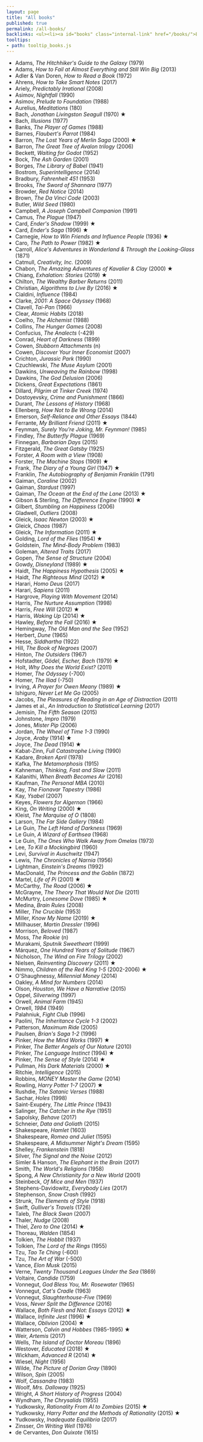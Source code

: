 ```yaml
---
layout: page
title: "All books"
published: true
permalink: /all-books/
backlinks: <ul><li><a id="books" class="internal-link" href="/books/">Books</a></li></ul>
tooltips: 
- path: tooltip_books.js
---
```


* Adams, *The Hitchhiker's Guide to the Galaxy* (1979)
* Adams, *How to Fail at Almost Everything and Still Win Big* (2013)
* Adler & Van Doren, *How to Read a Book* (1972)
* Ahrens, *How to Take Smart Notes* (2017)
* Ariely, *Predictably Irrational* (2008)
* Asimov, *Nightfall* (1990)
* Asimov, *Prelude to Foundation* (1988)
* Aurelius, *Meditations* (180)
* Bach, *Jonathan Livingston Seagull* (1970) ★
* Bach, *Illusions* (1977)
* Banks, *The Player of Games* (1988)
* Barnes, *Flaubert's Parrot* (1984)
* Barron, *The Lost Years of Merlin Saga* (2000) ★
* Barron, *The Great Tree of Avalon trilogy* (2006)
* Beckett, *Waiting for Godot* (1952)
* Bock, *The Ash Garden* (2001)
* Borges, *The Library of Babel* (1941)
* Bostrom, *Superintelligence* (2014)
* Bradbury, *Fahrenheit 451* (1953)
* Brooks, *The Sword of Shannara* (1977)
* Browder, *Red Notice* (2014)
* Brown, *The Da Vinci Code* (2003)
* Butler, *Wild Seed* (1980)
* Campbell, *A Joseph Campbell Companion* (1991)
* Camus, *The Plague* (1947)
* Card, *Ender's Shadow* (1999) ★
* Card, *Ender's Saga* (1996) ★
* Carnegie, *How to Win Friends and Influence People* (1936) ★
* Caro, *The Path to Power* (1982) ★
* Carroll, *Alice's Adventures in Wonderland & Through the Looking-Glass* (1871)
* Catmull, *Creativity, Inc.* (2009)
* Chabon, *The Amazing Adventures of Kavalier & Clay* (2000) ★
* Chiang, *Exhalation: Stories* (2019) ★
* Chilton, *The Wealthy Barber Returns* (2011)
* Christian, *Algorithms to Live By* (2016) ★
* Cialdini, *Influence* (1984)
* Clarke, *2001: A Space Odyssey* (1968)
* Clavell, *Tai-Pan* (1966)
* Clear, *Atomic Habits* (2018)
* Coelho, *The Alchemist* (1988)
* Collins, *The Hunger Games* (2008)
* Confucius, *The Analects* (-429)
* Conrad, *Heart of Darkness* (1899)
* Cowen, *Stubborn Attachments* (n)
* Cowen, *Discover Your Inner Economist* (2007)
* Crichton, *Jurassic Park* (1990)
* Czuchlewski, *The Muse Asylum* (2001)
* Dawkins, *Unweaving the Rainbow* (1998)
* Dawkins, *The God Delusion* (2006)
* Dickens, *Great Expectations* (1861)
* Dillard, *Pilgrim at Tinker Creek* (1974)
* Dostoyevsky, *Crime and Punishment* (1866)
* Durant, *The Lessons of History* (1968)
* Ellenberg, *How Not to Be Wrong* (2014)
* Emerson, *Self-Reliance and Other Essays* (1844)
* Ferrante, *My Brilliant Friend* (2011) ★
* Feynman, *Surely You're Joking, Mr. Feynman!* (1985)
* Findley, *The Butterfly Plague* (1969)
* Finnegan, *Barbarian Days* (2015)
* Fitzgerald, *The Great Gatsby* (1925)
* Forster, *A Room with a View* (1908)
* Forster, *The Machine Stops* (1909) ★
* Frank, *The Diary of a Young Girl* (1947) ★
* Franklin, *The Autobiography of Benjamin Franklin* (1791)
* Gaiman, *Coraline* (2002)
* Gaiman, *Stardust* (1997)
* Gaiman, *The Ocean at the End of the Lane* (2013) ★
* Gibson & Sterling, *The Difference Engine* (1990) ★
* Gilbert, *Stumbling on Happiness* (2006)
* Gladwell, *Outliers* (2008)
* Gleick, *Isaac Newton* (2003) ★
* Gleick, *Chaos* (1987)
* Gleick, *The Information* (2011) ★
* Golding, *Lord of the Flies* (1954) ★
* Goldstein, *The Mind-Body Problem* (1983)
* Goleman, *Altered Traits* (2017)
* Gopen, *The Sense of Structure* (2004)
* Gowdy, *Disneyland* (1989) ★
* Haidt, *The Happiness Hypothesis* (2005) ★
* Haidt, *The Righteous Mind* (2012) ★
* Harari, *Homo Deus* (2017)
* Harari, *Sapiens* (2011)
* Hargrove, *Playing With Movement* (2014)
* Harris, *The Nurture Assumption* (1998)
* Harris, *Free Will* (2012) ★
* Harris, *Waking Up* (2014) ★
* Hawley, *Before the Fall* (2016) ★
* Hemingway, *The Old Man and the Sea* (1952)
* Herbert, *Dune* (1965)
* Hesse, *Siddhartha* (1922)
* Hill, *The Book of Negroes* (2007)
* Hinton, *The Outsiders* (1967)
* Hofstadter, *Gödel, Escher, Bach* (1979) ★
* Holt, *Why Does the World Exist?* (2011)
* Homer, *The Odyssey* (-700)
* Homer, *The Iliad* (-750)
* Irving, *A Prayer for Owen Meany* (1989) ★
* Ishiguro, *Never Let Me Go* (2005)
* Jacobs, *The Pleasures of Reading in an Age of Distraction* (2011)
* James et al., *An Introduction to Statistical Learning* (2017)
* Jemisin, *The Fifth Season* (2015)
* Johnstone, *Impro* (1979)
* Jones, *Mister Pip* (2006)
* Jordan, *The Wheel of Time 1-3* (1990)
* Joyce, *Araby* (1914) ★
* Joyce, *The Dead* (1914) ★
* Kabat-Zinn, *Full Catastrophe Living* (1990)
* Kadare, *Broken April* (1978)
* Kafka, *The Metamorphosis* (1915)
* Kahneman, *Thinking, Fast and Slow* (2011)
* Kalanithi, *When Breath Becomes Air* (2016)
* Kaufman, *The Personal MBA* (2010)
* Kay, *The Fionavar Tapestry* (1986)
* Kay, *Ysabel* (2007)
* Keyes, *Flowers for Algernon* (1966)
* King, *On Writing* (2000) ★
* Kleist, *The Marquise of O* (1808)
* Larson, *The Far Side Gallery* (1984)
* Le Guin, *The Left Hand of Darkness* (1969)
* Le Guin, *A Wizard of Earthsea* (1968)
* Le Guin, *The Ones Who Walk Away from Omelas* (1973)
* Lee, *To Kill a Mockingbird* (1960)
* Levi, *Survival in Auschwitz* (1947)
* Lewis, *The Chronicles of Narnia* (1956)
* Lightman, *Einstein's Dreams* (1992)
* MacDonald, *The Princess and the Goblin* (1872)
* Martel, *Life of Pi* (2001) ★
* McCarthy, *The Road* (2006) ★
* McGrayne, *The Theory That Would Not Die* (2011)
* McMurtry, *Lonesome Dove* (1985) ★
* Medina, *Brain Rules* (2008)
* Miller, *The Crucible* (1953)
* Miller, *Know My Name* (2019) ★
* Millhauser, *Martin Dressler* (1996)
* Morrison, *Beloved* (1987)
* Moss, *The Rookie* (n)
* Murakami, *Sputnik Sweetheart* (1999)
* Márquez, *One Hundred Years of Solitude* (1967)
* Nicholson, *The Wind on Fire Trilogy* (2002)
* Nielsen, *Reinventing Discovery* (2011) ★
* Nimmo, *Children of the Red King 1-5* (2002-2006) ★
* O'Shaughnessy, *Millennial Money* (2014)
* Oakley, *A Mind for Numbers* (2014)
* Olson, *Houston, We Have a Narrative* (2015)
* Oppel, *Silverwing* (1997)
* Orwell, *Animal Farm* (1945)
* Orwell, *1984* (1949)
* Palahniuk, *Fight Club* (1996)
* Paolini, *The Inheritance Cycle 1-3* (2002)
* Patterson, *Maximum Ride* (2005)
* Paulsen, *Brian's Saga 1-2* (1996)
* Pinker, *How the Mind Works* (1997) ★
* Pinker, *The Better Angels of Our Nature* (2010)
* Pinker, *The Language Instinct* (1994) ★
* Pinker, *The Sense of Style* (2014) ★
* Pullman, *His Dark Materials* (2000) ★
* Ritchie, *Intelligence* (2015)
* Robbins, *MONEY Master the Game* (2014)
* Rowling, *Harry Potter 1-7* (2007) ★
* Rushdie, *The Satanic Verses* (1988)
* Sachar, *Holes* (1998)
* Saint-Exupéry, *The Little Prince* (1943)
* Salinger, *The Catcher in the Rye* (1951)
* Sapolsky, *Behave* (2017)
* Schneier, *Data and Goliath* (2015)
* Shakespeare, *Hamlet* (1603)
* Shakespeare, *Romeo and Juliet* (1595)
* Shakespeare, *A Midsummer Night's Dream* (1595)
* Shelley, *Frankenstein* (1818)
* Silver, *The Signal and the Noise* (2012)
* Simler & Hanson, *The Elephant in the Brain* (2017)
* Smith, *The World's Religions* (1958)
* Spong, *A New Christianity for a New World* (2001)
* Steinbeck, *Of Mice and Men* (1937)
* Stephens-Davidowitz, *Everybody Lies* (2017)
* Stephenson, *Snow Crash* (1992)
* Strunk, *The Elements of Style* (1918)
* Swift, *Gulliver's Travels* (1726)
* Taleb, *The Black Swan* (2007)
* Thaler, *Nudge* (2008)
* Thiel, *Zero to One* (2014) ★
* Thoreau, *Walden* (1854)
* Tolkien, *The Hobbit* (1937)
* Tolkien, *The Lord of the Rings* (1955)
* Tzu, *Tao Te Ching* (-600)
* Tzu, *The Art of War* (-500)
* Vance, *Elon Musk* (2015)
* Verne, *Twenty Thousand Leagues Under the Sea* (1869)
* Voltaire, *Candide* (1759)
* Vonnegut, *God Bless You, Mr. Rosewater* (1965)
* Vonnegut, *Cat's Cradle* (1963)
* Vonnegut, *Slaughterhouse-Five* (1969)
* Voss, *Never Split the Difference* (2016)
* Wallace, *Both Flesh and Not: Essays* (2012) ★
* Wallace, *Infinite Jest* (1996) ★
* Wallace, *Oblivion* (2004) ★
* Watterson, *Calvin and Hobbes* (1985-1995) ★
* Weir, *Artemis* (2017)
* Wells, *The Island of Doctor Moreau* (1896)
* Westover, *Educated* (2018) ★
* Wickham, *Advanced R* (2014) ★
* Wiesel, *Night* (1956)
* Wilde, *The Picture of Dorian Gray* (1890)
* Wilson, *Spin* (2005)
* Wolf, *Cassandra* (1983)
* Woolf, *Mrs. Dalloway* (1925)
* Wright, *A Short History of Progress* (2004)
* Wyndham, *The Chrysalids* (1955)
* Yudkowsky, *Rationality From AI to Zombies* (2015) ★
* Yudkowsky, *Harry Potter and the Methods of Rationality* (2015) ★
* Yudkowsky, *Inadequate Equilibria* (2017)
* Zinsser, *On Writing Well* (1976)
* de Cervantes, *Don Quixote* (1615)
